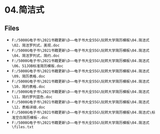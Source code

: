 # 04.简洁式

## Files

- `F:/5000G电子书\2021书籍更新\D——电子书大全55G\玩转大学简历模板\04.简洁式\02，简洁罗列式，美观.doc`
- `F:/5000G电子书\2021书籍更新\D——电子书大全55G\玩转大学简历模板\04.简洁式\04，简洁罗列式，简约.doc`
- `F:/5000G电子书\2021书籍更新\D——电子书大全55G\玩转大学简历模板\04.简洁式\06，51JOB标准简历模板.doc`
- `F:/5000G电子书\2021书籍更新\D——电子书大全55G\玩转大学简历模板\04.简洁式\09，简历表格.doc`
- `F:/5000G电子书\2021书籍更新\D——电子书大全55G\玩转大学简历模板\04.简洁式\10，简约表格.doc`
- `F:/5000G电子书\2021书籍更新\D——电子书大全55G\玩转大学简历模板\04.简洁式\11，简约罗列蓝色.doc`
- `F:/5000G电子书\2021书籍更新\D——电子书大全55G\玩转大学简历模板\04.简洁式\12，表格详细.doc`
- `F:/5000G电子书\2021书籍更新\D——电子书大全55G\玩转大学简历模板\04.简洁式\标准空白简历模板-.doc`
- `F:/5000G电子书\2021书籍更新\D——电子书大全55G\玩转大学简历模板\04.简洁式\files.txt`
